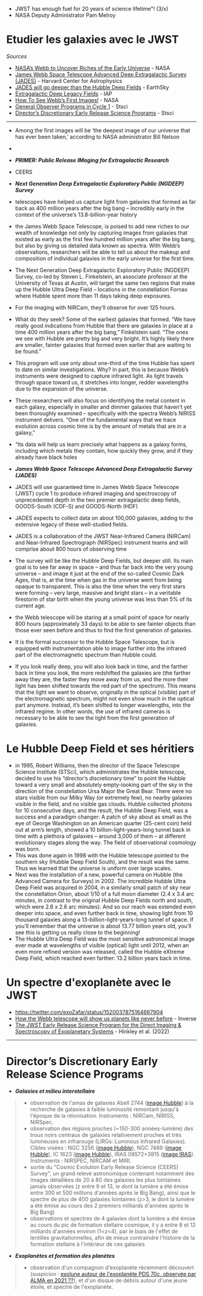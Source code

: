 - JWST has enough fuel for 20 years of science lifetime"! (3/x)
- NASA Deputy Administrator Pam Melroy

# Etudier les galaxies avec le JWST

*Sources*

- [NASA’s Webb to Uncover Riches of the Early Universe](https://www.nasa.gov/feature/goddard/2022/nasa-s-webb-to-uncover-riches-of-the-early-universe) - NASA 
- [James Webb Space Telescope Advanced Deep Extragalactic Survey (JADES)](https://pweb.cfa.harvard.edu/research/james-webb-space-telescope-advanced-deep-extragalactic-survey-jades) - Harvard Center for Astrophysics
- [JADES will go deeper than the Hubble Deep Fields](https://earthsky.org/space/jades-deep-field-surveys-epoch-of-1st-galaxies/) - EarthSky
- [Extragalactic Deep Legacy Fields](http://www.iap.fr/jwst-edls/fields.html) - IAP
- [How To See Webb’s First Images!](https://blogs.nasa.gov/webb/) - NASA 
- [General Observer Programs in Cycle 1](https://www.stsci.edu/jwst/science-execution/approved-programs/cycle-1-go) - Stsci
- [Director’s Discretionary Early Release Science Programs](https://www.stsci.edu/jwst/science-execution/approved-ers-programs) - Stsci

---

- Among the first images will be ‘the deepest image of our universe that has ever been taken,’ according to NASA administrator Bill Nelson
- 

- ***PRIMER: Public Release IMaging for Extragalactic Research***


-  CEERS

- ***Next Generation Deep Extragalactic Exploratory Public (NGDEEP) Survey***
- telescopes have helped us capture light from galaxies that formed as far back as 400 million years after the big bang – incredibly early in the context of the universe’s 13.8-billion-year history
- the James Webb Space Telescope, is poised to add new riches to our wealth of knowledge not only by capturing images from galaxies that existed as early as the first few hundred million years after the big bang, but also by giving us detailed data known as spectra. With Webb’s observations, researchers will be able to tell us about the makeup and composition of individual galaxies in the early universe for the first time.
- The Next Generation Deep Extragalactic Exploratory Public (NGDEEP) Survey, co-led by Steven L. Finkelstein, an associate professor at the University of Texas at Austin, will target the same two regions that make up the Hubble Ultra Deep Field – locations in the constellation Fornax where Hubble spent more than 11 days taking deep exposures.
- For the imaging with NIRCam, they’ll observe for over 125 hours. 
- What do they seek? Some of the earliest galaxies that formed. “We have really good indications from Hubble that there are galaxies in place at a time 400 million years after the big bang,” Finkelstein said. “The ones we see with Hubble are pretty big and very bright. It’s highly likely there are smaller, fainter galaxies that formed even earlier that are waiting to be found.”
- This program will use only about one-third of the time Hubble has spent to date on similar investigations. Why? In part, this is because Webb’s instruments were designed to capture infrared light. As light travels through space toward us, it stretches into longer, redder wavelengths due to the expansion of the universe.
- These researchers will also focus on identifying the metal content in each galaxy, especially in smaller and dimmer galaxies that haven’t yet been thoroughly examined – specifically with the spectra Webb’s NIRISS instrument delivers. “One of the fundamental ways that we trace evolution across cosmic time is by the amount of metals that are in a galaxy,”
- “Its data will help us learn precisely what happens as a galaxy forms, including which metals they contain, how quickly they grow, and if they already have black holes

- ***James Webb Space Telescope Advanced Deep Extragalactic Survey (JADES)***
- JADES will use guaranteed time in James Webb Space Telescope (JWST) cycle 1 to produce infrared imaging and spectroscopy of unprecedented depth in the two premier extragalactic deep fields, GOODS-South (CDF-S) and GOODS-North (HDF)
- JADES expects to collect data on about 100,000 galaxies, adding to the extensive legacy of these well-studied fields.
- JADES is a collaboration of the JWST Near-Infrared Camera (NIRCam) and Near-Infrared Spectrograph (NIRSpec) instrument teams and will comprise about 800 hours of observing time
- The survey will be like the Hubble Deep Fields, but deeper still. Its main goal is to see far away in space – and thus far back into the very young universe – and image it just at the end of the so-called Cosmic Dark Ages, that is, at the time when gas in the universe went from being opaque to transparent. This is also the time when the very first stars were forming – very large, massive and bright stars – in a veritable firestorm of star birth when the young universe was less than 5% of its current age.
- the Webb telescope will be staring at a small point of space for nearly 800 hours (approximately 33 days) to be able to see fainter objects than those ever seen before and thus to find the first generation of galaxies. 
-  It is the formal successor to the Hubble Space Telescope, but is equipped with instrumentation able to image further into the infrared part of the electromagnetic spectrum than Hubble could. 
-   If you look really deep, you will also look back in time, and the farther back in time you look, the more redshifted the galaxies are (the farther away they are, the faster they move away from us, and the more their light has been shifted towards the red part of the spectrum). This means that the light we want to observe, originally in the optical (visible) part of the electromagnetic spectrum, might not even show much in the optical part anymore. Instead, it’s been shifted to longer wavelengths, into the infrared regime. In other words, the use of infrared cameras is necessary to be able to see the light from the first generation of galaxies. 

# Le Hubble Deep Field et ses héritiers

- in 1995, Robert Williams, then the director of the Space Telescope Science Institute (STSci), which administrates the Hubble telescope, decided to use his “director’s discretionary time” to point the Hubble toward a very small and absolutely empty-looking part of the sky in the direction of the constellation Ursa Major the Great Bear. There were no stars visible from our Milky Way (or extremely few), no nearby galaxies visible in the field, and no visible gas clouds. Hubble collected photons for 10 consecutive days, and the result, the Hubble Deep Field, was a success and a paradigm changer: A patch of sky about as small as the eye of George Washington on an American quarter (25-cent coin) held out at arm’s length, showed a 10 billion-light-years-long tunnel back in time with a plethora of galaxies – around 3,000 of them – at different evolutionary stages along the way. The field of observational cosmology was born.
- This was done again in 1998 with the Hubble telescope pointed to the southern sky (Hubble Deep Field South), and the result was the same. Thus we learned that the universe is uniform over large scales.
- Next was the installation of a new, powerful camera on Hubble (the Advanced Camera for Surveys) in 2002. The incredible Hubble Ultra Deep Field was acquired in 2004, in a similarly small patch of sky near the constellation Orion, about 1/10 of a full moon diameter (2.4 x 3.4 arc minutes, in contrast to the original Hubble Deep Fields north and south, which were 2.6 x 2.6 arc minutes). And so our reach was extended even deeper into space, and even further back in time, showing light from 10 thousand galaxies along a 13-billion-light-years-long tunnel of space. If you’ll remember that the universe is about 13.77 billion years old, you’ll see this is getting us really close to the beginning!
- The Hubble Ultra Deep Field was the most sensitive astronomical image ever made at wavelengths of visible (optical) light until 2012, when an even more refined version was released, called the Hubble eXtreme Deep Field, which reached even farther: 13.2 billion years back in time. 

# Un spectre d'exoplanète avec le JWST

- https://twitter.com/exoZafar/status/1520037875164667904
- [How the Webb telescope will show us planets like never before](https://www.inverse.com/science/what-will-planets-will-look-like-through-jwst) - Inverse
- [The JWST Early Release Science Program for the Direct Imaging & Spectroscopy of Exoplanetary Systems](https://arxiv.org/pdf/2205.12972.pdf) - Hinkley et al. (2022)

---

# Director’s Discretionary Early Release Science Programs

- ***Galaxies et milieu interstellaire***
> * observation de l'amas de galaxies Abell 2744 ([image Hubble](https://fr.wikipedia.org/wiki/Abell_2744#/media/Fichier:Heic1401a-Abell2744-20140107.jpg)) à la recherche de galaxies à faible luminosité remontant jusqu'à l'époque de la réionisation. Instruments : NIRCam, NIRISS, NIRSpec.
> * observation des régions proches (~150-300 années-lumière) des trous noirs centraux de galaxies relativement proches et très lumineuses en infrarouge (LIRGs: Luminous Infrared Galaxies). Cibles visées : NGC 3256 ([image Hubble](https://fr.wikipedia.org/wiki/NGC_3256#/media/Fichier:Peculiar_galaxy_NGC_3256.jpg)), NGC 7469 ([image Hubble](https://fr.wikipedia.org/wiki/NGC_7469#/media/Fichier:Arp298_-_HST_-_Potw2208a.jpg)), IC 1623 ([image Hubble](https://hubblesite.org/contents/media/images/2008/16/2282-Image.html?news=true)), IRAS 08572+3915 ([image IRAS](http://prc.nao.ac.jp/extra/uos/en/no20/)). Instruments : NIRSPEC, NIRCAM et MIRI.
> * sortie du "Cosmic Evolution Early Release Science (CEERS) Survey", un grand relevé astronomique contenant notamment des images détaillées de 20 à 80 des galaxies les plus lointaines jamais observées (z entre 9 et 13, ie dont la lumière a été émise entre 300 et 500 millions d'années après le Big Bang), ainsi que le spectre de plus de 400 galaxies lointaines (z>3, ie dont la lumière a été émise au cours des 2 premiers milliards d'années après le Big Bang)
> * observations et spectres de 4 galaxies dont la lumière a été émise au cours du pic de formation stellaire cosmique, il y a entre 8 et 12 milliards d'années environ (1<z<4), par le biais de l'effet de lentilles gravitationnelles, afin de mieux contraindre l'histoire de la formation stellaire à l'intérieur de ces galaxies

- ***Exoplanètes et formation des planètes***
> * observation d'un compagnon d'exoplanète récemment découvert (suspicion : [exolune autour de l'exoplanète PDS 70c, observée par ALMA en 2021 ??](https://www.sciencenews.org/article/tiny-dot-exomoon-evidence-exoplanet-moon-stars-astronomy)), et d'un disque de débris autour d'une jeune étoile, et spectre de l'exoplanète.

